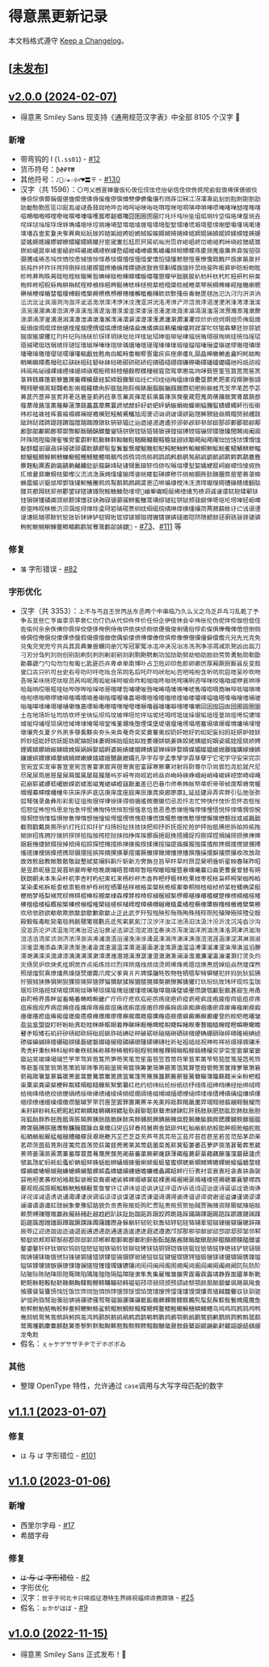 # 得意黑更新记录

本文档格式遵守 [Keep a Changelog]。

## [[未发布]]

## [v2.0.0 (2024-02-07)]

- 得意黑 Smiley Sans 现支持《通用规范汉字表》中全部 8105 个汉字 🎉

### 新增

- 带弯钩的 l (`l.ss01`) - [#12]
- 货币符号：`₿₴₽₹₩`
- 其他符号：`♪🤍☉★☆♀♂♥〓〒` - [#130]
- 汉字（共 1596）：`〇丏乂乸亶亸亹仮伈伋伝伣伭伾佁佖佸佺佽侁侂侘侴侹俍俙俫俵俶倓倕倞倧倴倻偁偓偡偭偰偲傃傉傒傕僇僎僔僰儚儦儳儴冇冏冔冚冧冮冴凓凘凪刬剅剋剕剟劄劼勍勔勚勠匜匼卬厖厾叆叇叒叕叚吔吽呇呣呺咇咉咍咗咡咥咲咺哃哢哱唄唓唝唵啫啴喆喤喺嗐嗞嗮嗰嘅嘚嘡嘢嘥噀噂噇噏嚄嚚嚟嚭嚱囖囧囷圌圐圙圢圫圲坉坋坒坥坬坰坽垈垍垎垏垕垙垚垞垟垯垱垵垺垾垿埆埇埌埗埪埫埵埼堃堉堌堎堐堦堧堨堲堼堽堾塃塅塆塈塝塮塱墈墐墕墘墡墣墦壵壸変夐夬奓奡奭妘妧妭姈姞姤姮姱姶姽娀娞娭娵婌婍婘婞婠婤婫婳婻婼媂媄媆媓媖媞媭媱嫄嫕嫚嫪嫭嫽嬛嬥嬬嬿孅孖宧宬寁尨尪屃屄屌屼屾岃岊岞岠岨峂峃峗峘峛峠峣峧峱峿崀崁崄崌崑崒崚崟崡崶崿嵁嵅嵎嵖嵚嵲嶅嶍嶒嶓嶟嶦嶲巇巉帡帨幖幪庤庱庼廆廋廙弆弇弢弨弶弸彟彧徛忞忳忺恓恔悆悈悢悰惇惎惔惙惛愃愐愔愛愭慆慥慬慭憇憕憙憭憺戣戭戸扂扅扆扊扞扺扽抃抔拃拤挓挦捯捽掞揕揳揾搒摏摛摴摽擿攽敔敩斝斠斶旐旞旴旵旸旻旿昄昇昈昉昐昒昡昣昤昪昫昳昺昽晅晊晐晙晞晢晪晫晱暅暕暲暵暶暿曈曌曚曱朏朓朘朳朸杄杕杙杧杻枅枍枡枲枹柈柊柖柷栐栒栟栴栻桯桲桹梌梠梣梴梼梽梾梿棁棐棓棤棨棪棫棬棻棽椀椆椑椓椛椪椸楋楒楙楨楩楪楯榃榅榎榑榖榰槃槈槚槜槱橑橞橦檞檵櫆欂欸欻歅殣毌毐毑毘毬氹氾氿汈汋汧汫汭沄沇沘沚沨沺泂泃泇泙泚泜洈洑洓洘洢洣洨洩洭洴洸洺洿浉浐浕浛浟浡浥浬浭浰浲涄涍涐涘涢涴淏淜淟淯淴済渟渰渼湉湑湜湝湣湨湲湴溁溇溍溚溞溠溦溵溹滃滆滉滍滘滧滪滫漈漋漖漦漴漷漹漻漼潏潖潟潩潵潽潾澂澛澥澪澭澴澼澽濋濛濩瀌瀍瀔瀱瀼灈炆炌炘炟炣烔烜烝烠烶烺烻焆焌焗焜焞焮煁煃煋煓煙煟煴熇熛熜熥熻燊燋燏燐燚爇爔爚爟牁牂牚牤牥牻犇犨狉狝猄猇猯猰猺獴玃玒玓玕玘玙玚玞玠玡玤玥玦玭玱玶玹玼玿珅珇珋珌珒珕珖珛珝珢珣珦珪珫珰珵珷珸珹珺珽琀琄琇琈琎琔琟琡琤琫琭琯琲瑀瑂瑃瑄瑅瑆瑑瑓瑔瑖瑝瑠瑢瑧瑨瑬瑱瑳璆璈璒璘璟璠璥璪璬璮璱璲瓀瓖瓘瓻甗甡甦甪甴畖畤畬畯疁疍疐疢疭痓瘆癗癿皕皛皞皦皭盉盦盷眊眬眴睄睎瞋瞫矞矰矻矼砄砆砠砫砮砯砵硁硊硍硔硙硚硿碃碈碏碨碶磏磜磡磹磻礌礳礵祂祃祇祊祋祎祏祐祕祲祼祾禋禒禔禘禛禤秬秾稌稑稙穀穄穙穜穟窅窊窎窣窸竑竘竫笯笹筀筜筤筥筦筶筼箓箖篯簃簉簕簝簠簰籥粿糒糵経絜締縠縢繄纮纴纻纼绖绤绹缊缐缞罍罶罽羑羓羕羖羱翀翂翃翈翙翚翛翯翷翾耇耏耑耤耰耲肏肸胈胠胣脟脩脿腒腘腨腯膙臑臜舠舥舲艅艎芃芠芣芼苉苧苾茀茋茓茝茽荁荄荓荖荙莙莝莿菂菈菉菍菓菼萚萣萩萳萹葎葓葖葰葴蒄蒐蒟蒨蒱蒻蓂蓇蓏蓢蔀蔃蔈蔊蕗蕰薁薙薢薳薸薿藟藠藦藨蘘虒虓虤虷虸蚄蚆蚲蛃蜄蜎蜐蝘蝲螠螣螱蟏蟫蠋衃衎衒衠袆袗袪袯袿裈裛褕褟褯襕襚襜襫觃觟觭觱觿訄訚詟讱讻诇诐谞谼谿豗豨豮貆赑赒赗赟赪趯跂跐跱跶踒踦踶蹅蹐蹓蹚蹜蹢蹽蹾轪辀辌辒辻辿迺逴遆適遹邘邠邨邲邽邿郃郈郚郤郪郿鄀鄃鄅鄌鄑鄗鄘鄚鄜鄠鄫酂酅酦酺醨醾釐鋆钖钘铏铚铦铻锜锧锳锽镃镈镋镕镚镠镮镴镵閤閪闿阇阘阫陎陑陞隃隩隺雊雱霅霨靬靰靸靺靽靿鞁鞡鞧鞨鞬鞮鞳韂韨颋颎颙飏飐飔飗饳饸饹饻馃馉馌馝馞馧驲骃骉骍骎骕骙骦骹髃髎髢髽鬒鬘鬶鬷魆魋鱽鱾鲀鲃鲉鲊鲌鲏鲖鲗鲘鲙鲝鲪鲬鲯鲹鲾鲿鳀鳁鳂鳈鳉鳑鳒鳚鳛鳠鳡鳣鳤鳴鵺鸤鸧鸮鸰鸻鸼鹀鹍鹐鹒鹔鹖鹙鹝鹟鹠鹡鹢鹮鹯鹲鹴麀麑麖麹黇黡鼒鼩鼫鼱齁齇齉龁龂龍龢鿍鿎鿏鿔鿫鿬鿭㑇㑊㕮㘎㙍㙘㙦㛃㛚㛹㞞㟃㠇㠓㤘㥄㧐㧑㧟㫰㬊㬎㬚㭎㭕㮾㰀㳇㳘㳚㴔㵐㶲㸆㸌㺄㻬㽏㿠䁖䂮䃅䃎䅟䇚䌹䎃䎖䏝䏡䏲䐃䓖䓛䓨䓫䓬䗖䗛䗪䗴䜣䝙䢺䢼䣘䥽䦃䲟䲠䲢䴓䴔䴕䴖䴗䴘䴙䶮𠅤𠙶𠳐𡎚𡐓𣗋𣲗𣲘𣸣𤧛𤩽𤫉𥔲𥕢𥖨𥻗𦈡𦒍𦙶𦝼𦭜𦰡𧿹𨐈𨙸𨚕𨟠𨭉𨱇𨱏𨱑𨱔𨺙𩽾𩾃𩾌𪟝𪣻𪤗𪨊𪨰𪨶𪩘𪾢𫄧𫄨𫄷𫄸𫇭𫌀𫍣𫍯𫍲𫍽𫐄𫐐𫐓𫑡𫓧𫓯𫓶𫓹𫔍𫔎𫔶𫖮𫖯𫖳𫗧𫗴𫘜𫘝𫘦𫘧𫘨𫘪𫘬𫚕𫚖𫚭𫛭𫞩𫟅𫟦𫟷𫟹𫟼𫠆𫠊𫠜𫢸𫫇𫭟𫭢𫭼𫮃𫰛𫵷𫶇𫷷𫸩𬀩𬀪𬂩𬃊𬇕𬇙𬇹𬉼𬊈𬊤𬍛𬍡𬍤𬒈𬒔𬒗𬕂𬘓𬘘𬘡𬘩𬘫𬘬𬘭𬘯𬙂𬙊𬙋𬜬𬜯𬞟𬟁𬟽𬣙𬣞𬣡𬣳𬤇𬤊𬤝𬨂𬨎𬩽𬪩𬬩𬬭𬬮𬬱𬬸𬬹𬬻𬬿𬭁𬭊𬭎𬭚𬭛𬭤𬭩𬭬𬭯𬭳𬭶𬭸𬭼𬮱𬮿𬯀𬯎𬱖𬱟𬳵𬳶𬳽𬳿𬴂𬴃𬴊𬶋𬶍𬶏𬶐𬶟𬶠𬶨𬶭𬶮𬷕𬸘𬸚𬸣𬸦𬸪𬹼𬺈𬺓𲍿` - [#73]、[#111] 等

### 修复

- `藩` 字形错误 - [#82]

### 字形优化

- 汉字（共 3353）：`上不与丐且丕世丙丛东丞两个中串临乃久么义之乌乏乒乓习乱乾了予争五亘些亡亨亩享京亭亵仁仂仃仍从代仰仵件价任份企伊伎休会伞伟伥伦伪伲伴伶伽但低住佐佑何佘余佚佛你佩佯佼使侈侉例侍侑供依侠侦侧侬便俄俊俐俑俗俘俞俟俱俸俺俾倌倍倒倘倚倜倥倦倨倪倭倮债偃假偈偎偕做偬偶偷偻偾傅傈傣傥傧傺像僚僧僳僵僻儇儋元兄先光克免兑兔兖党兜兮共兵其具典兼兽冁冈册冗写冠冢冤冰冱冲决况冶冻冼冽净凉凋减凯凳凶出函刀刁刃分刍列刘则创别刮刷刻刿剀剃前剜剡剥剽劂劈劓功加劢助努劫劬劭励劲劳势勇勉勋勒勖勘募勰勹勺勾勿匀匆匍匕匙匪匹卉卑卓单南博卟占卫卮卯印危即卵卿厉厚厢厥厨厮县反变叙叟口古只叭可台史右号叻叼吁吃吆合吊同名后吒吓吗吠吡吣否吧吨吩含听吭吮启吱吴吵吹吻吾呀呆呋呒呓呔呕员呙呜呢周呱呲味呵呶命咋和咖咙咚咝咣咤咦咧咨咩咪咬咯咱咸咿哀哄哆哈哉响哎哏哐哑哒哔哕哗哙哚哝哥哦哮哲哺哽唆唇唉唏唔唛唤唪唬售唷唿啁商啉啐啖啜啡啤啥啦啧啪啭啰啸啼喀喁喂喃善喇喈喋喔喙喜喝喟喧喰喳喵喷喹喻喽嗄嗉嗌嗑嗒嗓嗔嗖嗜嗝嗟嗡嗤嗥嗦嗪嗫嗳嗵嗽嗾嘉嘌嘛嘞嘹嘻嘿噌噔噗噘噜器噱噻噼嚅嚎嚷嚼回因囤园囱固圃圆圈圜土在地场圻址均坊坎坏坐块坛坝坞坟坡坤坦坨坪坫坭坯坶坷坻垅垛垠垢垣垤垦垧垭垮垸埂埃城埏埒埔埕埙埚埝域埤埭埯埸培堂堆堇堋堍堕堙堞堡堤堪堰堵塄塌塔塞塥填塬墀境墉墒墚增墩壤壳夂夏夕外夙多够夤夥央夯头夹奂奄奇奕奖奠奢奥奴奶奸她好妁如妃妄妇妈妊妍妒妓妖妗妙妞妣妤妨妩妪妫妮妯妲妹妻姆姊始姐姑姒姓委姗姘姚姜姝姣姥姨姬姹姻姿威娃娅娆娇娉娌娓娘娜娟娠娣娥娩娱娲娴娶娼婀婆婉婊婕婚婢婧婴婵婶婷婺婿媒媚媛媪媲媳媵媸媾嫁嫂嫉嫌嫒嫔嫖嫘嫜嫠嫡嫣嫦嫩嫫嫱嬉嬗嬲嬴嬷孀孔孕字存孛孟季孥学孬孳孽宁它宅宇守安宋完宗官宛宜实宠审客宣室宪宫害宴家宸宾宿寄寅密富寐寒察寨对射将尉尊尔尕尚尝尥尧尬就尺尼尽尾尿局居屉屋屎屑展属屡屣履屦屿岁岈岑岗岘岩岭岳峁峋峙峡峥峨峪峭峰峻崃崆崇崎崞崦崧崩崭崴崾嵇嵋嵌嵘嵛嵝嵩嵫嵬嵯嶙嶝嶷巅巢差已巴巷巾师希帏帐帑帚帜帝带帧席帮帱常幄幌幔幕幛幞幡幢年庆床序庐底店庚庠度座庭庳庶康庹庾廊廖廪廴延廷建异弄弈弊引弘弛张弥弧弩强录彘彝形彩影征徂徇很徉律徐徕得徜循徭微徼徽忉忌忍忏志忙忡快忭忮忻忽怀态怄怅怊怒怔怖怛怜思怠怡急怦怩怫恂恃恍恒恕恨恪息恰恳恶恿悉悌悒悔悖悚悝悟悦悴悻情惆惊惋惕惘惚惝惟惦惧惨惫惮惰想惴惶愉愕愠愣愤愧慈慊慌慎慨憋憎憔憨憬憷懈懊懋戆戕或戚戡戤截戮戳戴戾房所扒打托扛扣扦扩扫扬扮扯扶技抉把抑抒折抚抠抡抢护抨抬抵拂担拆拍拎拓拖拗拚招拣拥拧拨拱拶拼拾指按挎挖挞挟挡挣挥挨挪振挹挺挽捂捅捉捋捌捍捏捐捕捞损换捧捭据捱捶捷掀掇授掉掊掎掐掠探控掩措掭掸掾揄揆揉揍揎描提插揠握揩揲揸揿搀搁搂搅搋搌搏搐搓搛搜搞搡搭携搿摄摆摇摈摔摘摞摸摹摺撂撅撇撑撖撙撞撩播撰撸操擐擗攉攒攘收改放政故效敉敌教敞敢散敬敲整斌斐斓斜斟斤斩新方旁旃旦旨早旰旱时昂昆昊明昏昕星映春昧昨昭是昱昴昵昼显晃晋晌晏晔晕晗晚晟晡晤普晴晾暂暄暌暖暗暧暨暴曛曦曩曰曲更曹曼曾替有朔朕朗朝未本朱朵杆杌李杏村杓杞束杠来杨杪杯杰杳杵杷杼极林枚果枝枣枧枨枭枰枵架枷柃柏某染柔柘柝柢查柩柰栀栋栌栎树栓栖栗栝样根格栾桀桄桅框案桊桐桓桔桠桢桥桨桩桶桷梁梃梗梢梦梧梨梯梵棂棉棋棍棒棕棚棠棣森棵棼椁椅椋植椐椒椠椤椰椹椽椿楂楗楚楝楞楠楣楦楮楱楷楹楼榀概榆榘榛榜榱榴榷槊槌槎槟槠樗樘樟横樽樾橄橇橐橘橙橛橡橥橱橹橼檄檐檗檠檫欢欣欤欧欲欷欹欺款歃歆歇歉歌歙止正此武歹歼殁殂殃殄殆殇殉殊残殍殒殓殖殚殛殡殪殳殷殿毅每毒毗毙毫毯毵毹毽氅氆氍氏氐氖氧氨氮汀汉汐汗汝江池汤汩汰汲汴汾沂沈沉沌沓沙沟没沤沥沦沪沭沮沲河沸治沼沾沿泉泌法泖泛泡泥泪泫泰泱泺泻泼洇洋洌洎洗洚洛洞津洪洳洵洹活洽流浆浈测济浓浔浙浜浠浦浪浯浴浸浼涂涉涌涎涑涓涔涕涞涣涨涪涫涯涵涿淀淇淋淌淑淙淮混淹添淼清渌渍渐渔渚渝渡渣渥温渫渭渴湄湎湛湟湾源溘溜溢溥溧溪溱溲溴溽滇滋滔滕滞滟满滦滨滴滹漆漓演漠漯漱漳潇潍潜潞潢潦潺潼澄澈澉澌澜澡澹激濂濯瀛瀹灌灏灯灵灸灼灾炀炅炉炊炔炙炫炯炱炸点炻炼烁烂烈烊烘烙烛烦烧烫烬烯烽焉焐焓焕焘焙焯焰焱然煌煤煦照煺熘熨熹燎燔燕燥燧燹爝爨爪爬父爹爽爿片牌牒牖牦牧物牲牺牾犁犄犋犍犯犴犸狁狄狐狒狞狠狨狭狰狷猁猊猓猕猗猝猞猡猫猬献猱猴猸猹獍獐獒獗獠獬獯獾玎玖玢玩玫玮环现玲玺珈珉珍珙珞班球琦琨琪琬琰琳琴琼瑛瑜瑰瑶瑷瑾璁璃璇璋璐璜璧璩璺瓒瓞瓠瓤甏甑甚甜生用甬由町畅界畏畔留畜略番畴畸畹畿疒疔疖疗疙疚疝疟疠疡疣疤疥疫疬疮疯疰疱疲疳疴疵疸疹疼疽疾痂痃痄病症痈痉痊痍痒痔痕痖痘痛痞痢痣痤痦痧痨痪痫痰痱痴痹痼痿瘀瘁瘃瘅瘊瘌瘐瘕瘗瘘瘙瘛瘟瘠瘢瘤瘥瘦瘩瘪瘫瘭瘰瘳瘴瘵瘸瘼瘾瘿癀癃癌癍癔癖癜癞癣癫癯登的皎皑皓皤皱盈监盒盟盥盯盱盼眙真眨眭眯眵眶眼着睁睇睐睚睡睥睦睨睫睬睹睽睾瞀瞄瞌瞍瞠瞪瞬瞭瞰瞻瞽矛矩矮石矶矸矽砀砌砍砑砒砚砜砟砥砩砭砰破砺砾硇硌硎硒硖硪硬确硼碉碌碎碑碓碗碘碚碜碟碥碱碲碴碾磁磅磉磊磋磐磔磕磙磴磷磺礅礓礞礤礴社祈祉祖祗祛祝神祢祥祯祺禄禊禳禾秀秃秆秉秋种科秘秤秦秩秫秭称移秽稀稂稃稆程税稗稚稞稠稹稻稼稿穗穰穷穸突窆窗窜窠窭窳站竞竣竦竭端竺竽竿笃笄笆笈笊笋笏笑笔笕笙笛笞笠笤笥符笨笪笫第笮笱笳笸笺笼笾筅筇等筋筌筏筐筑筒答策筘筚筛筝筠筢筮筱筲筵筷筹筻简箅箍箐箔箕算箜箝管箢箦箧箨箩箪箫箬箭箱箴箸篁篆篇篌篑篓篙篚篝篡篥篦篪篮篱篷篼篾簇簋簌簏簖簦簧簪簸簿籀籁籍米籴粉粑粗粜粟粢粪粱粲粳粹粼糅糈糍糙糠紫絮繁纂红纥约纫纬纭纶纷纸纺纾线练组绅绉绋经绐绑绒绔给绚绛络绝绞统绠绢绣绥继绨绩绪绫绮绱绲绷绸绻缀缃缄缅缌缏缒缔缕缘缙缚缜缡缢缣缤缧缩缪缭缮缯缲缳缴缵罄罅罗罘罚罟罡罢罪置罱罴羊羌美羚羝群羯羸羹羿翊翔翘翡翮翱翳耀而耒耔耕耖耗耘耙耜耠耢耥耦耧耨耩耪耱耻耿聂聊聒联聱肃肄肆肛肝肠肢肤肥肪肱肷肺肽胀胆背胍胎胖胙胚胜胝胥胨胬胯胰胱胳脆脒脓脔脖脯脱脾腆腋腌腐腔腕腠腧腩腭腮腰腱腴腺腼腽腾膂膈膊膑膳膺臀臁臃臆臊自臬臻臼臾舀舁舂舄舅舆舍舐舔舛舡舢舨航舫般舭舯舰舱舳舵舷船舾艄艇艉艋艏艘艚艟艨艮艰艳艴艿芏芒芝芟芡芦芩芪芫芴芷芸芹苔苕苣苤若苦范茄茅茆茉茗茚茨茵茹茺荆荏荑荒荔荡荧荻莆莛莞莠莱莴莺菇菌菜菟菥萁萄萋萎萏萝萨萸落葚葡葬葱葳蒉蒋蒌蒲蒸蒺蒿蓁蓄蓐蓑蓖蓦蔑蔗蔟蔸蔺蔽蕃蕖蕨蕲蕹蕻薄薅薤薨薪藁藉藕藤藩藻蘑蘖蘧虎虢虱虺虻蚂蚝蚣蚤蚧蚺蛆蛘蛛蛞蛤蛳蛹蛾蜂蜃蜊蜍蜒蜓蜚蜜蜞蜣蜥蜩蜮蜱蜷蜾蜿蝓蝠蝤蝥蝰蝶蝻蝼蝽螈螋融螓螗螨螭螯螺蟀蟊蟓蟠蟥蟪蟮蟾蠊蠖蠡蠲衄衅行衍表衬衮衰衷衽衾袁袂袅袈袋袍袒袤袭袱袷袼裁裂装裉裒裔裘裙裟裤裨裰裱裳裴裸裹裼裾褐褒褙褚褛褡褥褫褰襄襞襟西要观规觇觊觋觚觞觥触觫觳詈詹誉讦讧讲讳讴讵讽诀证评诅诈诉诋诌诏诒诓诗诞诟诠诡询诤详诧诨诫语诱说诵诹课诿谀调谄谅谆谈谋谌谍谎谏谐谒谓谔谕谗谙谚谛谠谢谣谥谦谨谪谬谭谰谱谲谵谶豇豉豌象豢豫貂貉貌负贡责账贩贬购贮贯贴贵贶贸贺贻贼贾贿赂资赇赈赋赌赔赕赖赘赙赚赠赡赢赦赧赫赭赴越趋趔趴趺趾跆跏跖跞跟跤跨跪路跺踊踌踝踞踢踣踩踬踱踺踽蹂蹈蹉蹊蹬蹭蹯蹰蹲蹴蹶蹼躁躅躇躔躜身躲躺轩轫轮软轰轱轷轺轾辂辅辈辊辍辏输辕辗辘辞辣辰辱辽迎进迦迨迩迪退逅逋透递逖通速造逡逮逯遐遮遵邀邝邡那邪邬邮邰邱邳邵邶邸邹邻邾郁郄郊郏郑郓郜郝郡郧部郭郯郴郸都鄞鄣鄯鄱酌酐酚酝酩酪酱酵酶酸酿醅醉醌醑醪醭醯醺鋈鍪鎏鏊钎钚钛钢钦钨钫钮钯钲钽铁铂铃铄铆铉铐铗铙铜铞铠铢铣铤铨铪铬铭铮铯铱铲铳铴银铷铸铺铼锄锇锈锊锋锑锔锗错锛锞锟锡锢锣锨锩锫锬锭键锯锲锶锷锸锻锼镁镂镅镇镉镌镍镏镒镔镖镙镜镞镢镣镤镥镧镨镫镬镭镯镰镳镶闭闵闷闽阀阁阂阃阄阋阍阎阐阕阗阙阚阢阮防阶阽陂际陈陋降陨陪陬陴陷隅隆隍隐隔隘障隧隶隼隽集雇雉雏雒霁霆霉霖露靖静靠面靥革靳靴靶靼鞅鞋鞍鞑鞒鞔鞘鞠鞣鞫鞭鞯鞲鞴韧韩韫韬顸项顿颀颁预颌颍颓颚颜颞颠颥颦飒飓飙飚食飧餍餐餮饔饧饨饪饭饮饰饲饴饵饷饽饿馀馁馄馅馆馇馊馋馏馐馑馒馔馕首馗馘馥馨驭驮驯驱驴驵驹驺驽骀骆验骐骑骒骖骚骛骜骝骟骡骥骧骶骺骼髀髁髂髅髌髑髡髦髭髹鬏鬓鬟魄魇魔鱼鲂鲆鲋鲐鲒鲔鲛鲜鲞鲟鲠鲥鲧鲨鲩鲲鲵鲷鲸鲺鲽鳃鳄鳌鳍鳐鳓鳜鳝鳞鳟鳢鸟鸠鸡鸣鸦鸫鸬鸭鸯鸱鸲鸳鸶鸷鸸鸹鸺鸽鸾鸿鹁鹂鹄鹅鹆鹇鹈鹉鹊鹌鹎鹏鹑鹕鹗鹘鹚鹛鹜鹞鹣鹦鹧鹨鹩鹪鹫鹬鹭鹰鹱鹳麇麋麒麸黉黍黎黔默黜黝黟黠黢黥黩黪黯黻黼鼋鼐鼓鼗鼙鼢鼯鼷鼽鼾齄龃龈龉龋龌龙龟𬌗`
- 假名：`ぇヶケゲサザチヂでデホボポゐ`

### 其他

- 整理 OpenType 特性，允许通过 `case`调用与大写字母匹配的数字

## [v1.1.1 (2023-01-07)]

### 修复

- `は` 与 `ば` 字形错位 - [#101]

## [v1.1.0 (2023-01-06)]

### 新增

- 西里尔字母 - [#17]
- 希腊字母

### 修复

- ~~`は` 与 `ば` 字形错位~~ - [#2]
- 字形优化
- 汉字：`世乎于何北卡只啼孤征港特生界碲祝福缔谛费蹄锦` - [#25]
- 假名：`ぉかがはば` - [#9]

## [v1.0.0 (2022-11-15)]

- 得意黑 Smiley Sans 正式发布！🎉

[Keep a Changelog]: https://keepachangelog.com

[未发布]: https://github.com/atelier-anchor/smiley-sans/compare/v2.0.0...main
[v1.0.0 (2022-11-15)]: https://github.com/atelier-anchor/smiley-sans/compare/3ab4da3...v1.0.0
[v1.1.0 (2023-01-06)]: https://github.com/atelier-anchor/smiley-sans/compare/v1.0.0...v1.1.0
[v1.1.1 (2023-01-07)]: https://github.com/atelier-anchor/smiley-sans/compare/v1.1.0...v1.1.1
[v2.0.0 (2024-02-07)]: https://github.com/atelier-anchor/smiley-sans/compare/v1.1.1...v2.0.0

[#2]: https://github.com/atelier-anchor/smiley-sans/issues/2
[#9]: https://github.com/atelier-anchor/smiley-sans/issues/9
[#12]: https://github.com/atelier-anchor/smiley-sans/issues/12
[#17]: https://github.com/atelier-anchor/smiley-sans/issues/17
[#25]: https://github.com/atelier-anchor/smiley-sans/issues/25
[#73]: https://github.com/atelier-anchor/smiley-sans/issues/73
[#82]: https://github.com/atelier-anchor/smiley-sans/issues/82
[#101]: https://github.com/atelier-anchor/smiley-sans/issues/101
[#111]: https://github.com/atelier-anchor/smiley-sans/issues/111
[#130]: https://github.com/atelier-anchor/smiley-sans/issues/130
